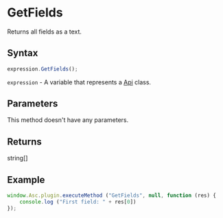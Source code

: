 # GetFields

Returns all fields as a text.

## Syntax

```javascript
expression.GetFields();
```

`expression` - A variable that represents a [Api](Methods.md) class.

## Parameters

This method doesn't have any parameters.

## Returns

string[]

## Example

```javascript
window.Asc.plugin.executeMethod ("GetFields", null, function (res) {
    console.log ("First field: " + res[0])
});
```
